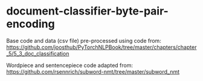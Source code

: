 # document-classifier-byte-pair-encoding

Base code and data (csv file) pre-processed using code from:
https://github.com/joosthub/PyTorchNLPBook/tree/master/chapters/chapter_5/5_3_doc_classification


Wordpiece and sentencepiece code adapted from:
https://github.com/rsennrich/subword-nmt/tree/master/subword_nmt
